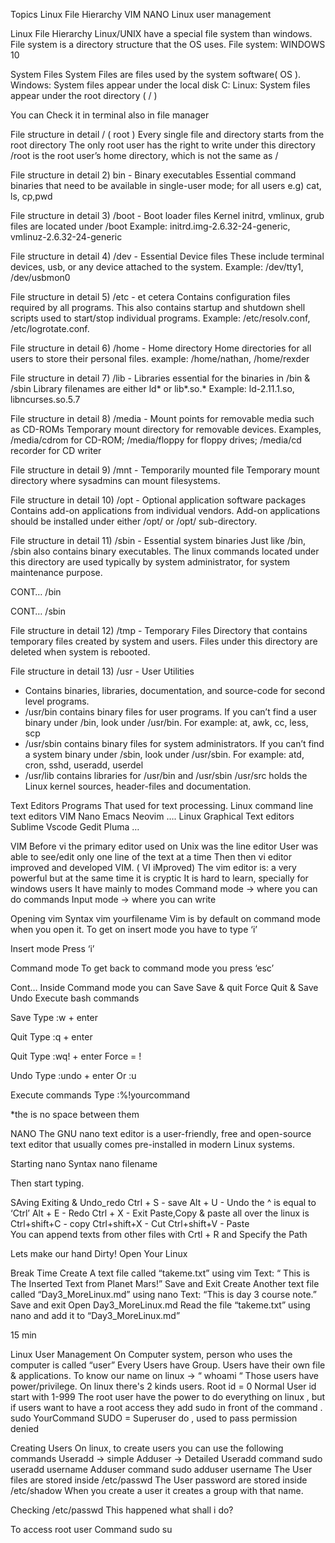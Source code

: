 


Topics
Linux File Hierarchy
VIM
NANO
Linux user management

Linux File Hierarchy
Linux/UNIX have  a special file system than windows.
File system is a directory structure that the OS uses.
File system: WINDOWS 10

System Files
System Files are files used by the system software( OS ).
Windows: System files appear under the local disk C:
Linux: System files appear under the root directory ( / )


You can Check it in terminal also in file manager

File structure in detail
/ ( root )
Every single file and directory starts from the root directory
The only root user has the right to write under this directory
/root is the root user’s home directory, which is not the same as /

File structure in detail
2)	bin - Binary executables
Essential command binaries that need to be available in single-user mode; for all users
e.g) cat, ls, cp,pwd 


File structure in detail
3)	/boot - Boot loader files
Kernel initrd, vmlinux, grub files are located under /boot
Example: initrd.img-2.6.32-24-generic, vmlinuz-2.6.32-24-generic


File structure in detail
4)	/dev - Essential Device files
These include terminal devices, usb, or any device attached to the system.
Example: /dev/tty1, /dev/usbmon0



File structure in detail
5)	/etc - et cetera
Contains configuration files required by all programs.
This also contains startup and shutdown shell scripts used to start/stop individual programs.
Example: /etc/resolv.conf, /etc/logrotate.conf.




File structure in detail
6)	/home - Home directory
Home directories for all users to store their personal files.
example: /home/nathan, /home/rexder





File structure in detail
7)	/lib - Libraries essential for the binaries in /bin & /sbin
Library filenames are either ld* or lib*.so.*
Example: ld-2.11.1.so, libncurses.so.5.7






File structure in detail
8)	/media - Mount points for removable media such as CD-ROMs
Temporary mount directory for removable devices.
Examples, /media/cdrom for CD-ROM; /media/floppy for floppy drives; /media/cd recorder for CD writer







File structure in detail
9)	/mnt - Temporarily mounted file
Temporary mount directory where sysadmins can mount filesystems.







File structure in detail
10)	/opt - Optional application software packages
Contains add-on applications from individual vendors.
Add-on applications should be installed under either /opt/ or /opt/ sub-directory.







File structure in detail
11)	/sbin - Essential system binaries
Just like /bin, /sbin also contains binary executables.
The linux commands located under this directory are used typically by system administrator, for system maintenance purpose.







CONT…     /bin

CONT…     /sbin

File structure in detail
12)	/tmp - Temporary Files
Directory that contains temporary files created by system and users.
Files under this directory are deleted when system is rebooted.








File structure in detail
13)	/usr - User Utilities
-  Contains binaries, libraries, documentation, and source-code for second level programs.
- /usr/bin contains binary files for user programs. If you can’t find a user binary under /bin, look under /usr/bin. For example: at, awk, cc, less, scp
- /usr/sbin contains binary files for system administrators. If you can’t find a system binary under /sbin, look under /usr/sbin. For example: atd, cron, sshd, useradd, userdel
- /usr/lib contains libraries for /usr/bin and /usr/sbin
/usr/src holds the Linux kernel sources, header-files and documentation.

Text Editors
Programs That used for text processing.
Linux command line text editors
VIM
Nano
Emacs
Neovim
….
Linux Graphical Text editors
Sublime
Vscode
Gedit
Pluma
…

VIM
Before vi the primary editor used on Unix was the line editor 
User was able to see/edit only one line of the text at a time
Then then vi editor improved and developed VIM. ( VI iMproved)
The vim editor is: 
a very powerful 
but at the same time it is cryptic
It is hard to learn, specially for windows users
It have mainly to modes
Command mode -> where you can do commands
Input mode -> where you can write 


Opening vim
Syntax
	vim yourfilename
Vim is by default on command mode when you open it.
To get on insert mode you have to type ‘i’

Insert mode
Press ‘i’

Command mode
To get back to command mode 
you press ‘esc’

Cont…
Inside Command mode you can
Save 
Save & quit
Force Quit & Save
Undo
Execute bash commands

Save
Type
:w + enter

Quit
Type
:q + enter

Quit
Type
:wq! + enter
Force = !

Undo
Type
:undo + enter
Or :u


Execute commands
Type
:%!yourcommand


*the is no space between them

NANO
The GNU nano text editor is a user-friendly, free and open-source text editor that usually comes pre-installed in modern Linux systems. 

Starting nano
Syntax
	nano filename

Then start typing.

SAving Exiting & Undo_redo
Ctrl + S - save
Alt + U - Undo            the ^ is equal to ‘Ctrl’
Alt + E - Redo
Ctrl + X - Exit
Paste,Copy & paste all over the linux is
Ctrl+shift+C - copy
Ctrl+shift+X - Cut
Ctrl+shift+V - Paste   
You can append texts from other files with Crtl + R and Specify the Path

Lets make our hand Dirty!
Open Your Linux

Break Time
Create A text file called “takeme.txt” using vim
Text: “ This is The Inserted Text from Planet Mars!”
Save and Exit
Create Another text file called “Day3_MoreLinux.md” using nano
Text: “This is day 3 course note.”
Save and exit
Open Day3_MoreLinux.md Read the file “takeme.txt” using nano and add it to “Day3_MoreLinux.md”

15 min

Linux User Management
On Computer system, person who uses the computer is called “user”
Every Users have Group.
Users have their own file & applications.
To know our name on linux -> “ whoami “
Those users have power/privilege.
On linux  there's 2 kinds users.
Root  id = 0
Normal User id start with 1-999
The root user have the power to do everything on linux , 
but if users want to have a root access they add sudo in front of the command .
		sudo YourCommand
SUDO = Superuser do  ,  used to pass permission denied

Creating Users
On linux, to create users you can use the following commands
Useradd -> simple 
Adduser   -> Detailed
Useradd command
sudo useradd username
Adduser command
sudo adduser username
The User files are stored inside /etc/passwd
The User password are stored inside /etc/shadow
When you create a user it creates a group with that name.

Checking /etc/passwd
This happened what shall i do?

To access root user
Command
	sudo su


